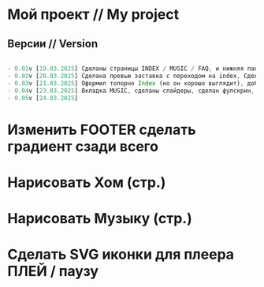 # Мой проект // My project

## Версии // Version

```typescript

- 0.01v [19.03.2025] Сделаны страницы INDEX / MUSIC / FAQ, и нижняя панелька переходов.
- 0.02v [20.03.2025] Сделана превью заставка с переходом на index, Сделан фон для страниц и оформил цвета с градиентами в footer 
- 0.03v [21.03.2025] Оформил топорно Index (но он хорошо выглядит), добавил плеер (нужно SVG иконку на плеер) и поправил FAQ стал лучше выглядить (нужно заменить фотку) ; сделал градиент на страницы через класс, убрал footer
- 0.04v [23.03.2025] Вкладка MUSIC, сделаны слайдеры, сделан фулскрин, но не доработан и большая работа с SERVER 
- 0.05v [24.03.2025] 
```

# 
# Изменить FOOTER сделать градиент сзади всего
# Нарисовать Хом (стр.)
# Нарисовать Музыку (стр.)
#
# Сделать SVG иконки для плеера ПЛЕЙ / паузу
# 
#
#